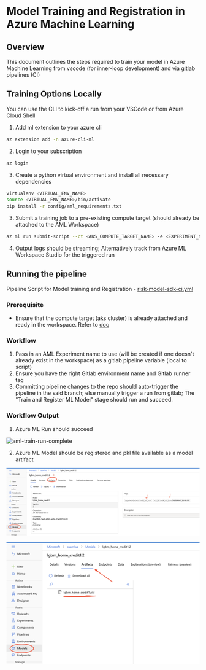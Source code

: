 # Model Training and Registration in Azure Machine Learning

## Overview
This document outlines the steps required to train your model in Azure Machine Learning from vscode (for inner-loop development) and via gitlab pipelines (CI)

## Training Options Locally

You can use the CLI to kick-off a run from your VSCode or from Azure Cloud Shell

1. Add ml extension to your azure cli
```bash
az extension add -n azure-cli-ml
```

2. Login to your subscription
```bash
az login
```

3. Create a python virtual environment and install all necessary dependencies
```bash
virtualenv <VIRTUAL_ENV_NAME>
source <VIRTUAL_ENV_NAME>/bin/activate
pip install -r config/aml_requirements.txt
```
3. Submit a training job to a pre-existing compute target (should already be attached to the AML Workspace)
```bash
az ml run submit-script --ct <AKS_COMPUTE_TARGET_NAME> -e <EXPERIMENT_NAME> -g <RESOURCE_GROUP> -w <AML_WORKSPACE_NAME> --subscription-id <SUBSCRIPTION_ID>  --source-directory risk_model train.py
```
4. Output logs should be streaming; Alternatively track from Azure ML Workspace Studio for the triggered run

## Running the pipeline
Pipeline Script for Model training and Registration - [risk-model-sdk-ci.yml](../../pipelines/.risk-model-sdk-ci.yml)

### Prerequisite
 - Ensure that the compute target (aks cluster) is already attached and ready in the workspace. Refer to [doc](aml-compute-setup.md)

### Workflow
1. Pass in an AML Experiment name to use (will be created if one doesn't already exist in the workspace) as a gitlab pipeline variable (local to script)
2. Ensure you have the right Gitlab environment name and Gitlab runner tag
3. Committing pipeline changes to the repo should auto-trigger the pipeline in the said branch; else manually trigger a run from gitlab; The "Train and Register ML Model" stage should run and succeed.

### Workflow Output

1. Azure ML Run should succeed

![aml-train-run-complete](../images/%20aml-train-run-complete.jpg)

2. Azure ML Model should be registered and pkl file available as a model artifact

![aml-model-registry](../images/aml-train-model-registry.jpg)

![aml-model-artifact](../images/aml-train-model-artifact.jpg)
